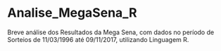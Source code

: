 # Analise_MegaSena_R
Breve análise dos Resultados da Mega Sena, com dados no período de Sorteios de 11/03/1996 até 09/11/2017, utilizando Linguagem R.
